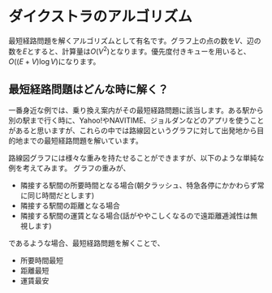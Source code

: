 # ダイクストラのアルゴリズム
最短経路問題を解くアルゴリズムとして有名です。グラフ上の点の数を$V$、辺の数を$E$とすると、計算量は$O(V^2)$となります。優先度付きキューを用いると、$O((E+V)\log V)$になります。

## 最短経路問題はどんな時に解く？
一番身近な例では、乗り換え案内がその最短経路問題に該当します。ある駅から別の駅まで行く時に、Yahoo!やNAVITIME、ジョルダンなどのアプリを使うことがあると思いますが、これらの中では路線図というグラフに対して出発地から目的地までの最短経路問題を解いています。

路線図グラフには様々な重みを持たせることができますが、以下のような単純な例を考えてみます。
グラフの重みが、
- 隣接する駅間の所要時間となる場合(朝夕ラッシュ、特急各停にかかわらず常に同じ時間だとします)
- 隣接する駅間の距離となる場合
- 隣接する駅間の運賃となる場合(話がややこしくなるので遠距離逓減性は無視します)

であるような場合、最短経路問題を解くことで、
- 所要時間最短
- 距離最短
- 運賃最安